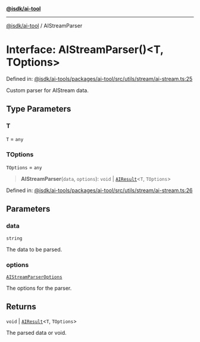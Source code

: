 [**@isdk/ai-tool**](../README.md)

***

[@isdk/ai-tool](../globals.md) / AIStreamParser

# Interface: AIStreamParser()\<T, TOptions\>

Defined in: [@isdk/ai-tools/packages/ai-tool/src/utils/stream/ai-stream.ts:25](https://github.com/isdk/ai-tool.js/blob/d0765f898f217d97c57c6949502b4a7bef5dce5e/src/utils/stream/ai-stream.ts#L25)

Custom parser for AIStream data.

## Type Parameters

### T

`T` = `any`

### TOptions

`TOptions` = `any`

> **AIStreamParser**(`data`, `options`): `void` \| [`AIResult`](AIResult.md)\<`T`, `TOptions`\>

Defined in: [@isdk/ai-tools/packages/ai-tool/src/utils/stream/ai-stream.ts:26](https://github.com/isdk/ai-tool.js/blob/d0765f898f217d97c57c6949502b4a7bef5dce5e/src/utils/stream/ai-stream.ts#L26)

## Parameters

### data

`string`

The data to be parsed.

### options

[`AIStreamParserOptions`](AIStreamParserOptions.md)

The options for the parser.

## Returns

`void` \| [`AIResult`](AIResult.md)\<`T`, `TOptions`\>

The parsed data or void.
